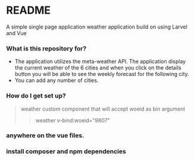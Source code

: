 # README #

A simple single page application weather application build on using Larvel and Vue 

### What is this repository for? ###

* The application utilizes the meta-weather API. The application display the current weather of the 6 cities and when you click on the details button you will be able to see the weekly forecast for the following city.
* You can add any number of cities.

### How do I get set up? ###


> weather custom component that will accept woeid as bin argument
>> weather v-bind:woeid="9807" 

### anywhere on the vue files. ###

### install composer and npm dependencies ###
